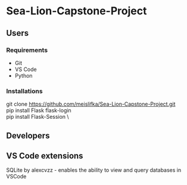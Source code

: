 # Sea-Lion-Capstone-Project

## Users

### Requirements
<ul>
  <li>Git</li>
  <li>VS Code</li>
  <li>Python</li>
</ul>

### Installations
git clone https://github.com/meislifka/Sea-Lion-Capstone-Project.git \
pip install Flask flask-login \
pip install Flask-Session \



## Developers

## VS Code extensions
SQLite by alexcvzz - enables the ability to view and query databases in VSCode


